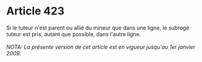 # Article 423

Si le tuteur n'est parent ou allié du mineur que dans une ligne, le subrogé tuteur est pris, autant que possible, dans l'autre ligne.<br/><br/><i>NOTA:  La présente version de cet article est en vigueur jusqu'au 1er janvier 2009.</i>